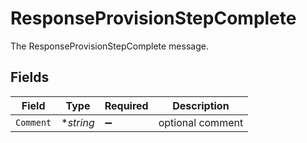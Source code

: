 # ResponseProvisionStepComplete

The ResponseProvisionStepComplete message.


## Fields

| Field              | Type               | Required           | Description        |
| ------------------ | ------------------ | ------------------ | ------------------ |
| `Comment`          | **string*          | :heavy_minus_sign: | optional comment   |